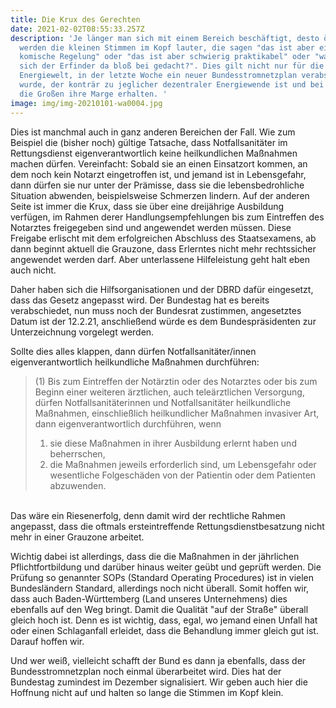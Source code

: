 ```yaml
---
title: Die Krux des Gerechten
date: 2021-02-02T08:55:33.257Z
description: 'Je länger man sich mit einem Bereich beschäftigt, desto öfter
  werden die kleinen Stimmen im Kopf lauter, die sagen "das ist aber eine
  komische Regelung" oder "das ist aber schwierig praktikabel" oder "was hat
  sich der Erfinder da bloß bei gedacht?". Dies gilt nicht nur für die
  Energiewelt, in der letzte Woche ein neuer Bundesstromnetzplan verabschiedet
  wurde, der konträr zu jeglicher dezentraler Energiewende ist und bei der nur
  die Großen ihre Marge erhalten. '
image: img/img-20210101-wa0004.jpg
---
```

Dies ist manchmal auch in ganz anderen Bereichen der Fall. Wie zum Beispiel die (bisher noch) gültige Tatsache, dass Notfallsanitäter im Rettungsdienst eigenverantwortlich keine heilkundlichen Maßnahmen machen dürfen. Vereinfacht: Sobald sie an einen Einsatzort kommen, an dem noch kein Notarzt eingetroffen ist, und jemand ist in Lebensgefahr, dann dürfen sie nur unter der Prämisse, dass sie die lebensbedrohliche Situation abwenden, beispielsweise Schmerzen lindern. Auf der anderen Seite ist immer die Krux, dass sie über eine dreijährige Ausbildung verfügen, im Rahmen derer Handlungsempfehlungen bis zum Eintreffen des Notarztes freigegeben sind und angewendet werden müssen. Diese Freigabe erlischt mit dem erfolgreichen Abschluss des Staatsexamens, ab dann beginnt aktuell die Grauzone, dass Erlerntes nicht mehr rechtssicher angewendet werden darf. Aber unterlassene Hilfeleistung geht halt eben auch nicht. 

Daher haben sich die Hilfsorganisationen und der DBRD dafür eingesetzt, dass das Gesetz angepasst wird. Der Bundestag hat es bereits verabschiedet, nun muss noch der Bundesrat zustimmen, angesetztes Datum ist der 12.2.21, anschließend würde es dem Bundespräsidenten zur Unterzeichnung vorgelegt werden.

Sollte dies alles klappen, dann dürfen Notfallsanitäter/innen eigenverantwortlich heilkundliche Maßnahmen durchführen:

> (1) Bis zum Eintreffen der Notärztin oder des Notarztes oder bis zum Beginn einer weiteren ärztlichen, auch teleärztlichen Versorgung, dürfen Notfallsanitäterinnen und Notfallsanitäter heilkundliche Maßnahmen, einschließlich heilkundlicher Maßnahmen invasiver Art, dann eigenverantwortlich durchführen, wenn
>
> 1. sie diese Maßnahmen in ihrer Ausbildung erlernt haben und beherrschen,
> 2. die Maßnahmen jeweils erforderlich sind, um Lebensgefahr oder wesentliche Folgeschäden von der Patientin oder dem Patienten abzuwenden.

\
Das wäre ein Riesenerfolg, denn damit wird der rechtliche Rahmen angepasst, dass die oftmals ersteintreffende Rettungsdienstbesatzung nicht mehr in einer Grauzone arbeitet. 

Wichtig dabei ist allerdings, dass die die Maßnahmen in der jährlichen Pflichtfortbildung und darüber hinaus weiter geübt und geprüft werden. Die Prüfung so genannter SOPs (Standard Operating Procedures) ist in vielen Bundesländern Standard, allerdings noch nicht überall. Somit hoffen wir, dass auch Baden-Württemberg (Land unseres Unternehmens) dies ebenfalls auf den Weg bringt. Damit die Qualität "auf der Straße" überall gleich hoch ist. Denn es ist wichtig, dass, egal, wo jemand einen Unfall hat oder einen Schlaganfall erleidet, dass die Behandlung immer gleich gut ist. Darauf hoffen wir. 

Und wer weiß, vielleicht schafft der Bund es dann ja ebenfalls, dass der Bundesstromnetzplan noch einmal überarbeitet wird. Dies hat der Bundestag zumindest im Dezember signalisiert. Wir geben auch hier die Hoffnung nicht auf und halten so lange die Stimmen im Kopf klein.
